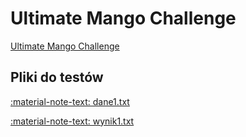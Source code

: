 # Ultimate Mango Challenge

[Ultimate Mango Challenge](https://onlinejudge.org/index.php?option=com_onlinejudge&Itemid=8&page=show_problem&category=0&problem=4879&mosmsg=Submission+received+with+ID+28679553)

## Pliki do testów

[:material-note-text: dane1.txt](../../../assets/ultimate-mango-challenge-input1.txt)

[:material-note-text: wynik1.txt](../../../assets/ultimate-mango-challenge-output1.txt)
